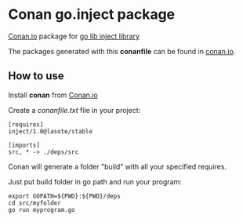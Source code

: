 # Conan go.inject package

[Conan.io](https://conan.io) package for [go lib inject library](https://github.com/codegangsta/inject) 

The packages generated with this **conanfile** can be found in [conan.io](https://conan.io/source/go-inject/1.0/lasote/stable).

## How to use

Install **conan** from [Conan.io](https://conan.io)

Create a *conanfile.txt* file in your project:
    
	[requires]
	inject/1.0@lasote/stable
	
   	[imports]
	src, * -> ./deps/src 


Conan will generate a folder "build" with all your specified requires.

Just put build folder in go path and run your program:

	export GOPATH=${PWD}:${PWD}/deps
	cd src/myfolder
	go run myprogram.go

